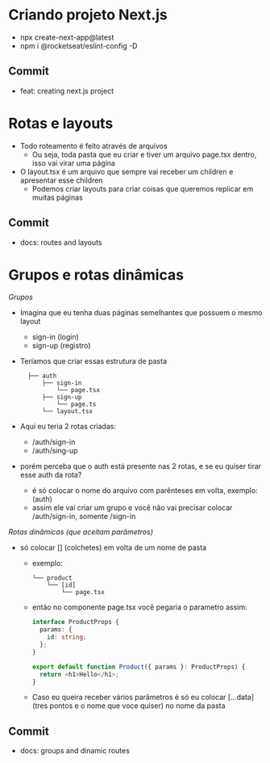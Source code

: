 # Criando projeto Next.js

- npx create-next-app@latest
- npm i @rocketseat/eslint-config -D

## Commit

- feat: creating next.js project

# Rotas e layouts

- Todo roteamento é feito através de arquivos
  - Ou seja, toda pasta que eu criar e tiver um arquivo page.tsx dentro, isso vai virar uma página
- O layout.tsx é um arquivo que sempre vai receber um children e apresentar esse children
  - Podemos criar layouts para criar coisas que queremos replicar em muitas páginas

## Commit

- docs: routes and layouts

# Grupos e rotas dinâmicas

_Grupos_

- Imagina que eu tenha duas páginas semelhantes que possuem o mesmo layout
  - sign-in (login)
  - sign-up (registro)
- Teríamos que criar essas estrutura de pasta

  ```shell
    ├── auth
        ├── sign-in
            └── page.tsx
        ├── sign-up
            └── page.ts
        └── layout.tsx
  ```

- Aqui eu teria 2 rotas criadas:
  - /auth/sign-in
  - /auth/sing-up
- porém perceba que o auth está presente nas 2 rotas, e se eu quiser tirar esse auth da rota?

  - é só colocar o nome do arquivo com parênteses em volta, exemplo: (auth)
  - assim ele vai criar um grupo e você não vai precisar colocar /auth/sign-in, somente /sign-in

_Rotas dinâmicas (que aceitam parâmetros)_

- só colocar [] (colchetes) em volta de um nome de pasta

  - exemplo:
    ```shell
    └── product
        └── [id]
            └── page.tsx
    ```
  - então no componente page.tsx você pegaria o parametro assim:

    ```ts
    interface ProductProps {
      params: {
        id: string;
      };
    }

    export default function Product({ params }: ProductProps) {
      return <h1>Hello</h1>;
    }
    ```

  - Caso eu queira receber vários parâmetros é só eu colocar [...data] (tres pontos e o nome que voce quiser) no nome da pasta

## Commit

- docs: groups and dinamic routes
